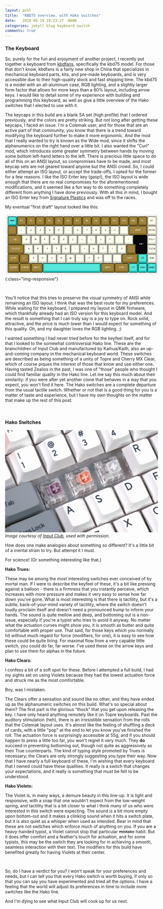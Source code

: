 ```yaml
---
layout: post
title:  "KBD75 overview, with Hako switches"
date:   2018-06-19 19:23:27 -0600
categories: jekyll blog keyboard switch
comments: true
---
```


### The Keyboard

So, purely for the fun and enjoyment of another project, I recently put together a keyboard from [kbdfans](https://kbdfans.cn), specifically the kbd75 model. For those that don't know, kbdfans is a fairly new shop in China that specializes in mechanical keyboard parts, kits, and pre-made keyboards, and is very accessible due to their high-quality stock and fast shipping time. The kbd75 is a model with an all-aluminum case, RGB lighting, and a slightly larger form factor that allows for more keys than a 60% layout, including arrow keys. I would like to detail some of my experience with building and programming this keyboard, as well as give a little overview of the Hako switches that I elected to use with it.

The keycaps in this build are a blank SA set (high profile) that I ordered previously, and the colors are pretty striking. But not long after getting these keycaps, I faced an issue. I'm a Colemak user, and for those that are an active part of that community, you know that there is a trend toward modifying the keyboard further to make it more ergonomic. And the mod that I really wanted to try is known as the Wide mod, since it shifts the alphanumerics on the right hand over a little bit. I also wanted the "Curl" mod, which introduces some greater symmetry between hands by moving some bottom left-hand letters to the left. There is precious little space to do all of this on an ANSI layout, so compromises have to be made, and most keycap sets are not geared toward anyone but the ANSI crowd. So, I could either attempt an ISO layout, or accept the trade-offs. I opted for the former for a few reasons. I like the ISO Enter key (gasp!), the ISO layout is wide enough that there are no real compromises for the aforementioned modifications, and it seemed like a fun way to do something completely different from anything I have done previously. With all this in mind, I bought an ISO Enter key from [Signature Plastics](https://pimpmykeyboard.com) and was off to the races.

My eventual "first draft" layout looked like this:

![First Draft](/media/images/screen.png){:class="img-responsive"}

<br/>

You'll notice that this tries to preserve the visual symmetry of ANSI while remaining an ISO layout. I think that was the best route for my preferences. While waiting for the keyboard, I prepared my layout in QMK firmware, which thankfully already had an ISO version for this keyboard model. And the result is something that I can truly say is a joy to type on. Rock solid, attractive, and the price is much lower than I would expect for something of this quality. Oh, and my daughter loves the RGB lighting. ;)

I wanted something I had never tried before for the keyfeel itself, and for that I looked to the somewhat controversial Hako line. These are the brainchildren of Input Club and manufactured by Kaihua/Kailh, also an up-and-coming company in the mechanical keyboard world. These switches are described as being something of a unity of Topre and Cherry MX Clear, which of course piques the interest of those that know and use either one. Having tasted Zealios in the past, I was one of "those" people who thought I could find familiar quality in the Hako line. Let me say this much about their similarity: if you were after yet another clone that behaves in a way that you expect, you won't find it here. The Hako switches are a complete departure from the usual tactile switch. Whether or not that is a good thing for you is a matter of taste and experience, but I have my own thoughts on the matter that make up the rest of this post.

<br/>

### Hako Switches

![Hako Switches](/media/images/hakoswitches.png)
*Image courtesy of [Input Club](https://kono.store), used with permission.*

How does one make analogies about something so different? It's a little bit of a mental strain to try. But attempt it I must.

For science! (Or something interesting like that.)

**Hako Trues:**

These may be among the most interesting switches ever conceived of by mortal man. If I were to describe the keyfeel of these, it's a bit like pressing against a balloon - there is a firmness that you instantly perceive, which increases with more pressure and makes it very easy to sense how far down you've gone. What is most interesting is that there is tactility, but it's a subtle, back-of-your-mind variety of tactility, where the switch doesn't loudly proclaim itself and doesn't need a pronounced bump to inform your hands. The sound is quite mellow and deep, and bottoming out is a non-issue, especially if you're a typist who tries to avoid it anyway. No matter what the actuation curves might show you, it is smooth as butter and quite comfortable with proper use. That said, for those keys which you normally hit without much regard for force (modifiers, for one), it is easy to see how these could be quite tiring. For maximal flow from a very capable little switch, you could do far, far worse. I've used these on the arrow keys and plan to use them for alphas in the future.

**Hako Clears:**

I confess a bit of a soft spot for these. Before I attempted a full build, I had my sights set on using Violets because they had the lowest actuation force and struck me as the most comfortable.

Boy, was I mistaken.

The Clears offer a sensation and sound like no other, and they have ended up as the alphanumeric switches on this build. What's so special about them? The first part is the glorious "thock" that you get upon releasing the key. I have only heard anything remotely like it on Topre keyboards. Past the auditory stimulation (heh), there is an irresistible sensation from the rolls that the Colemak layout uses. It's almost like the feeling of shuffling a deck of cards, with a little "pop" at the end to let you know you've finished the roll. The actuation force is surprisingly accessible at 55g, and if you should happen to press a little too far, you won't regret it very much. They **do** succeed in preventing bottoming out, though not quite as aggressively as their True counterparts. The kind of typing style promoted by Trues is necessary; the Clears are only strongly suggesting you type their way. Now that I have nearly a full keyboard of these, I'm wishing that every keyboard that I owned could have these qualities. It really is a switch that changes your expectations, and it really is something that must be felt to be understood.

**Hako Violets:**

The Violet is, in many ways, a demure beauty in this line-up. It is light and responsive, with a snap that one wouldn't expect from the low-weight spring, and tactility that is a bit closer to what I think many of us who were interested in this switch were expecting. The sound is a bit more empty upon bottom-out and it makes a clinking sound when it hits a switch plate, but it is also quiet as a whisper when used as intended. Bear in mind that these are not switches which enforce much of anything on you. If you are a heavy-handed typist, a Violet cannot stop that particular ~~mistake~~ habit. But it does offer comfort and a feather's touch for actuation, and for some typists, this may be the switch they are looking for in achieving a smooth, seamless interaction with their text. The modifiers for this build have benefited greatly for having Violets at their center.

<br/>

So, do I have a verdict for you? I won't speak for your preferences and needs, but I can tell you that every Hako switch is worth buying, if only so that you can say you have experimented and tried all the options. I have a feeling that the world will adjust its preferences in time to include more switches like the Hako line. 

And I'm dying to see what Input Club will cook up for us next.








